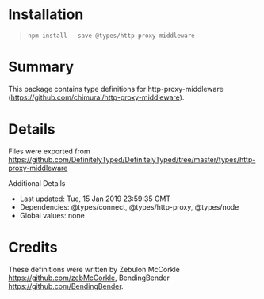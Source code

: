 # Installation
> `npm install --save @types/http-proxy-middleware`

# Summary
This package contains type definitions for http-proxy-middleware (https://github.com/chimurai/http-proxy-middleware).

# Details
Files were exported from https://github.com/DefinitelyTyped/DefinitelyTyped/tree/master/types/http-proxy-middleware

Additional Details
 * Last updated: Tue, 15 Jan 2019 23:59:35 GMT
 * Dependencies: @types/connect, @types/http-proxy, @types/node
 * Global values: none

# Credits
These definitions were written by Zebulon McCorkle <https://github.com/zebMcCorkle>, BendingBender <https://github.com/BendingBender>.
